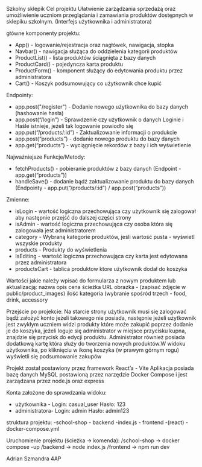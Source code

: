 Szkolny sklepik 
Cel projektu
Ułatwienie zarządzania sprzedażą oraz umożliwienie uczniom przeglądania i zamawiania produktów dostępnych w sklepiku szkolnym. (Interfejs użytkownika i administratora)

główne komponenty projektu:
- App() - logowanie/rejestracja oraz nagłówek, nawigacja, stopka
- Navbar() - nawigacja służąca do oddzielenia kategorii produktów 
- ProductList() - lista produktów ściągnięta z bazy danych
- ProductCard() - pojedyncza karta produktu 
- ProductForm() - komponent służący do edytowania produktu przez administratora 
- Cart() - Koszyk podsumowujący co użytkownik chce kupić


Endpointy:
- app.post("/register") - Dodanie nowego użytkownika do bazy danych (hashowanie hasła)
- app.post(“/login”) - Sprawdzenie czy użytkownik o danych Loginie i Haśle istnieje, jeżeli tak logowanie powiodło się
- app.put(“/products/:id”) - Zaktualizowanie informacji o produkcie 
- app.post(“products”) - dodanie nowego produktu do bazy danych
- app.get(“products”) - wyciągnięcie rekordów z bazy i ich wyświetlenie 

Najważniejsze Funkcje/Metody:
- fetchProducts() - pobieranie produktów z bazy danych (Endpoint - app.get(“products”))
- handleSave() - dodanie bądź zaktualizowanie produktu do bazy danych (Endpointy - app.put(“/products/:id”) / app.post(“products”))


Zmienne:
- isLogin - wartość logiczna przechowująca czy użytkownik się zalogował aby następnie przejść do dalszej części strony 
- isAdmin - wartość logiczna przechowująca czy osoba która się zalogowała jest administratorem
- category - Wybraną kategorie produktów, jeśli wartość pusta - wyświetl wszyskie produkty 
- products - Produkty do wyświetlenia 
- IsEditing - wartość logiczna przechowująca czy karta jest edytowana przez administratora 
- productsCart - tablica produktow ktore użytkownik dodał do koszyka 



Wartości jakie należy wpisać do formularza z nowym produktem lub aktualizacją:
nazwa 
opis
cena
ścieżka URL obrazka - (zapisać zdjęcie w public/product_images)
ilość 
kategoria (wybranie spośród trzech - food, drink, accessory


Przejście po projekcie:
Na starcie strony użytkownik musi się zalogować bądź założyć konto jeżeli takowego nie posiada, następnie jeżeli użytkownik jest zwykłym uczniem widzi produkty które może zakupić poprzez dodanie je do koszyka, jeżeli loguje się administrator w miejsce przycisku kupna, znajdzie się przycisk do edycji produktu. Administrator również posiada dodatkową kartę która służy do tworzenia nowych produktów.W widoku użytkownika, po kliknięciu w ikonę koszyka (w prawym górnym rogu) wyświetli się podsumowanie zakupów 

Projekt został postawiony przez framework React’a - Vite 
Aplikacja posiada bazę danych MySQL postawioną przez narzędzie Docker Compose i jest zarządzana przez node.js oraz express

Konta założone do sprawdzania widoku:
- użytkownika - Login: casual_user Hasło: 123
- administratora- Login: admin         Hasło: admin123


struktura projektu:
-school-shop
	- backend
		-index.js
	- frontend 
		-(react)
	- docker-compose.yml

Uruchomienie projektu (ścieżka -> komenda):
/school-shop -> docker compose -up
/backend -> node index.js
/frontend -> npm run dev


	



Adrian Szmandra 4AP











